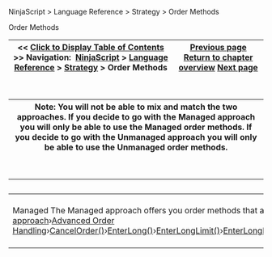 ﻿


NinjaScript \> Language Reference \> Strategy \> Order Methods






















Order Methods







| \<\< [Click to Display Table of Contents](order_methods.md) \>\> **Navigation:**     [NinjaScript](ninjascript.md) \> [Language Reference](language_reference_wip.md) \> [Strategy](strategy.md) \> Order Methods | [Previous page](isterminalstate.md) [Return to chapter overview](strategy.md) [Next page](managed_approach.md) |
| --- | --- |











 




| Note: You will not be able to mix and match the two approaches. If you decide to go with the Managed approach you will only be able to use the Managed order methods. If you decide to go with the Unmanaged approach you will only be able to use the Unmanaged order methods. |
| --- |



 




| Order Methods Overview NinjaScript provides several approaches you can use for order placement within your NinjaScript strategy. The main approaches can be categorized as a Managed approach and an Unmanaged approach. | |
| --- | --- |
| Managed The Managed approach offers you order methods that are wrapped with an invisible convenience layer that allows you to focus on your system's trading rules leaving the underlying mechanics of order management and the relationships between entry and exit orders and positions to NinjaTrader. The cost for having the convenience layer is that there are [order handling rules](managed_approach.md) that must be followed to prevent order errors.   ›[Understanding the Managed approach](managed_approach.md)›[Advanced Order Handling](advanced_order_handling.md)›[CancelOrder()](managed_cancelorder.md)›[EnterLong()](enterlong.md)›[EnterLongLimit()](enterlonglimit.md)›[EnterLongMIT()](enterlongmit.md)›[EnterLongStopMarket()](enterlongstopmarket.md)›[EnterLongStopLimit()](enterlongstoplimit.md)›[EnterShort()](entershort.md)›[EnterShortLimit()](entershortlimit.md)›[EnterShortMIT()](entershortmit.md)›[EnterShortStopMarket()](entershortstopmarket.md)›[EnterShortStopLimit()](entershortstoplimit.md)›[ExitLong()](exitlong.md)›[ExitLongLimit()](exitlonglimit.md)›[ExitLongMIT()](exitlongmit.md)›[ExitLongStopMarket()](exitlongstopmarket.md)›[ExitLongStopLimit()](exitlongstoplimit.md)›[ExitShort()](exitshort.md)›[ExitShortLimit()](exitshortlimit.md)›[ExitShortMIT()](exitshortmit.md)›[ExitShortStopMarket()](exitshortstopmarket.md)›[ExitShortStopLimit()](exitshortstoplimit.md)›[GetRealtimeOrder()](getrealtimeorder.md)›[SetProfitTarget()](setprofittarget.md)›[SetStopLoss()](setstoploss.md)›[SetTrailStop()](settrailstop.md)›[SetParabolicStop()](setparabolicstop.md) | Unmanaged The Unmanaged approach offers you more flexible order methods without the convenience layer. This means you are not restricted to any order handling rules besides those imposed by the brokerage/exchange. With such flexibility though, you will have to ensure to program your strategy to handle any and all issues that may arise with placing orders.   ›[Understanding the Unmanaged approach](unmanaged_approach.md)›[CancelOrder()](unmanaged_cancelorder.md)›[ChangeOrder()](managed_changeorder.md)›[GetRealtimeOrder()](getrealtimeorder.md)›[IgnoreOverfill](ignoreoverfill.md)›[IsUnmanaged](isunmanaged.md)›[SubmitOrderUnmanaged()](submitorderunmanaged.md) |



 


 









